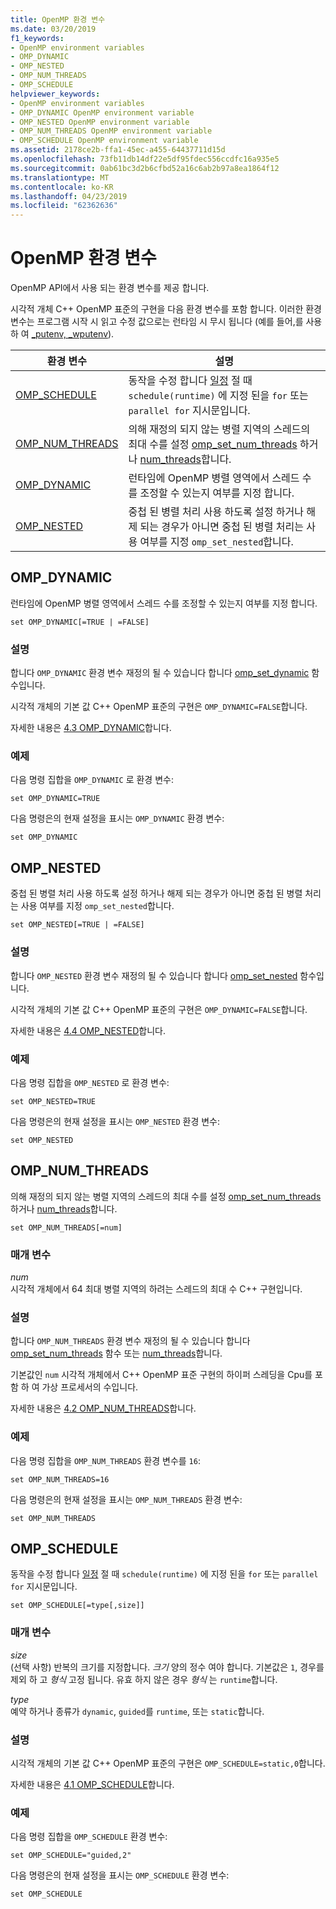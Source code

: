 ```yaml
---
title: OpenMP 환경 변수
ms.date: 03/20/2019
f1_keywords:
- OpenMP environment variables
- OMP_DYNAMIC
- OMP_NESTED
- OMP_NUM_THREADS
- OMP_SCHEDULE
helpviewer_keywords:
- OpenMP environment variables
- OMP_DYNAMIC OpenMP environment variable
- OMP_NESTED OpenMP environment variable
- OMP_NUM_THREADS OpenMP environment variable
- OMP_SCHEDULE OpenMP environment variable
ms.assetid: 2178ce2b-ffa1-45ec-a455-64437711d15d
ms.openlocfilehash: 73fb11db14df22e5df95fdec556ccdfc16a935e5
ms.sourcegitcommit: 0ab61bc3d2b6cfbd52a16c6ab2b97a8ea1864f12
ms.translationtype: MT
ms.contentlocale: ko-KR
ms.lasthandoff: 04/23/2019
ms.locfileid: "62362636"
---
```

# <a name="openmp-environment-variables"></a>OpenMP 환경 변수

OpenMP API에서 사용 되는 환경 변수를 제공 합니다.

시각적 개체 C++ OpenMP 표준의 구현을 다음 환경 변수를 포함 합니다. 이러한 환경 변수는 프로그램 시작 시 읽고 수정 값으로는 런타임 시 무시 됩니다 (예를 들어,를 사용 하 여 [_putenv, _wputenv](../../../c-runtime-library/reference/putenv-wputenv.md)).

|환경 변수|설명|
|--------------------|-----------|
|[OMP_SCHEDULE](#omp-schedule)|동작을 수정 합니다 [일정](openmp-clauses.md#schedule) 절 때 `schedule(runtime)` 에 지정 된을 `for` 또는 `parallel for` 지시문입니다.|
|[OMP_NUM_THREADS](#omp-num-threads)|의해 재정의 되지 않는 병렬 지역의 스레드의 최대 수를 설정 [omp_set_num_threads](openmp-functions.md#omp-set-num-threads) 하거나 [num_threads](openmp-clauses.md#num-threads)합니다.|
|[OMP_DYNAMIC](#omp-dynamic)|런타임에 OpenMP 병렬 영역에서 스레드 수를 조정할 수 있는지 여부를 지정 합니다.|
|[OMP_NESTED](#omp-nested)|중첩 된 병렬 처리 사용 하도록 설정 하거나 해제 되는 경우가 아니면 중첩 된 병렬 처리는 사용 여부를 지정 `omp_set_nested`합니다.|

## <a name="omp-dynamic"></a>OMP_DYNAMIC

런타임에 OpenMP 병렬 영역에서 스레드 수를 조정할 수 있는지 여부를 지정 합니다.

```
set OMP_DYNAMIC[=TRUE | =FALSE]
```

### <a name="remarks"></a>설명

합니다 `OMP_DYNAMIC` 환경 변수 재정의 될 수 있습니다 합니다 [omp_set_dynamic](openmp-functions.md#omp-set-dynamic) 함수입니다.

시각적 개체의 기본 값 C++ OpenMP 표준의 구현은 `OMP_DYNAMIC=FALSE`합니다.

자세한 내용은 [4.3 OMP_DYNAMIC](../../../parallel/openmp/4-3-omp-dynamic.md)합니다.

### <a name="example"></a>예제

다음 명령 집합을 `OMP_DYNAMIC` 로 환경 변수:

```
set OMP_DYNAMIC=TRUE
```

다음 명령은의 현재 설정을 표시는 `OMP_DYNAMIC` 환경 변수:

```
set OMP_DYNAMIC
```

## <a name="omp-nested"></a>OMP_NESTED

중첩 된 병렬 처리 사용 하도록 설정 하거나 해제 되는 경우가 아니면 중첩 된 병렬 처리는 사용 여부를 지정 `omp_set_nested`합니다.

```
set OMP_NESTED[=TRUE | =FALSE]
```

### <a name="remarks"></a>설명

합니다 `OMP_NESTED` 환경 변수 재정의 될 수 있습니다 합니다 [omp_set_nested](openmp-functions.md#omp-set-nested) 함수입니다.

시각적 개체의 기본 값 C++ OpenMP 표준의 구현은 `OMP_DYNAMIC=FALSE`합니다.

자세한 내용은 [4.4 OMP_NESTED](../../../parallel/openmp/4-4-omp-nested.md)합니다.

### <a name="example"></a>예제

다음 명령 집합을 `OMP_NESTED` 로 환경 변수:

```
set OMP_NESTED=TRUE
```

다음 명령은의 현재 설정을 표시는 `OMP_NESTED` 환경 변수:

```
set OMP_NESTED
```

## <a name="omp-num-threads"></a>OMP_NUM_THREADS

의해 재정의 되지 않는 병렬 지역의 스레드의 최대 수를 설정 [omp_set_num_threads](openmp-functions.md#omp-set-num-threads) 하거나 [num_threads](openmp-clauses.md#num-threads)합니다.

```
set OMP_NUM_THREADS[=num]
```

### <a name="parameters"></a>매개 변수

*num*<br/>
시각적 개체에서 64 최대 병렬 지역의 하려는 스레드의 최대 수 C++ 구현입니다.

### <a name="remarks"></a>설명

합니다 `OMP_NUM_THREADS` 환경 변수 재정의 될 수 있습니다 합니다 [omp_set_num_threads](openmp-functions.md#omp-set-num-threads) 함수 또는 [num_threads](openmp-clauses.md#num-threads)합니다.

기본값인 `num` 시각적 개체에서 C++ OpenMP 표준 구현의 하이퍼 스레딩을 Cpu를 포함 하 여 가상 프로세서의 수입니다.

자세한 내용은 [4.2 OMP_NUM_THREADS](../../../parallel/openmp/4-2-omp-num-threads.md)합니다.

### <a name="example"></a>예제

다음 명령 집합을 `OMP_NUM_THREADS` 환경 변수를 `16`:

```
set OMP_NUM_THREADS=16
```

다음 명령은의 현재 설정을 표시는 `OMP_NUM_THREADS` 환경 변수:

```
set OMP_NUM_THREADS
```

## <a name="omp-schedule"></a>OMP_SCHEDULE

동작을 수정 합니다 [일정](openmp-clauses.md#schedule) 절 때 `schedule(runtime)` 에 지정 된을 `for` 또는 `parallel for` 지시문입니다.

```
set OMP_SCHEDULE[=type[,size]]
```

### <a name="parameters"></a>매개 변수

*size*<br/>
(선택 사항) 반복의 크기를 지정합니다. *크기* 양의 정수 여야 합니다. 기본값은 `1`, 경우를 제외 하 고 *형식* 고정 됩니다. 유효 하지 않은 경우 *형식* 는 `runtime`합니다.

*type*<br/>
예약 하거나 종류가 `dynamic`, `guided`를 `runtime`, 또는 `static`합니다.

### <a name="remarks"></a>설명

시각적 개체의 기본 값 C++ OpenMP 표준의 구현은 `OMP_SCHEDULE=static,0`합니다.

자세한 내용은 [4.1 OMP_SCHEDULE](../../../parallel/openmp/4-1-omp-schedule.md)합니다.

### <a name="example"></a>예제

다음 명령 집합을 `OMP_SCHEDULE` 환경 변수:

```
set OMP_SCHEDULE="guided,2"
```

다음 명령은의 현재 설정을 표시는 `OMP_SCHEDULE` 환경 변수:

```
set OMP_SCHEDULE
```

